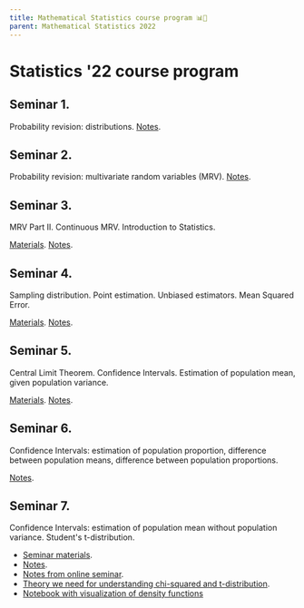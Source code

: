 ```yaml
---
title: Mathematical Statistics course program 📊🎲
parent: Mathematical Statistics 2022
---
```


# Statistics '22 course program

## Seminar 1.

Probability revision: distributions.
[Notes](./notes/seminar1_notes.pdf).


## Seminar 2.

Probability revision: multivariate random variables (MRV).
[Notes](./notes/seminar2_notes.pdf).

## Seminar 3.

MRV Part II. Continuous MRV. Introduction to Statistics.

[Materials](./materials/stat_intro.pdf). [Notes](./notes/seminar3_notes.pdf).


## Seminar 4.

Sampling distribution. Point estimation. Unbiased estimators. Mean Squared Error.

[Materials](./materials/sam_distr_point_estimation.pdf). [Notes](./notes/seminar4_notes.pdf).


## Seminar 5.

Central Limit Theorem. Confidence Intervals. Estimation of population mean, given population variance.

[Materials](./materials/stat_intro.pdf). [Notes](./notes/seminar5_notes.pdf).


## Seminar 6.

Confidence Intervals: estimation of population proportion, difference between population means, difference between population proportions.

[Notes](./notes/seminar6_notes.pdf).


## Seminar 7.

Confidence Intervals: estimation of population mean without population variance. Student's t-distribution.

* [Seminar materials](./materials/mdi_ms_seminar7.pdf). 
* [Notes](./notes/seminar7_notes.pdf). 
* [Notes from online seminar](./notes/seminar7_online_notes.pdf).
* [Theory we need for understanding chi-squared and t-distribution](/hse_prob_stat_shared/materials/chi_squared_t_theory.pdf).
* [Notebook with visualization of density functions](/hse_prob_stat_shared/notebooks/t_chi2_density.ipynb)

